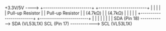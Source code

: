    +3.3V/5V  ---->  +------------------------+         +------------------------+
                     |                        |         |                        |
                     |   Pull-up Resistor     |         |   Pull-up Resistor     |
                     |        (4.7kΩ)         |         |        (4.7kΩ)         |
                     |                        |         |                        |
                     +------------------------+         +------------------------+
                      |                         |          |                        |
                      |                         |          |                        |
                SDA (Pin 18)  ------------>  SDA (VL53L1X)    SCL (Pin 17) ------------>  SCL (VL53L1X)
